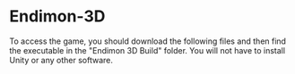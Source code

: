# Endimon-3D
To access the game, you should download the following files and then find the executable in the "Endimon 3D Build" folder. You will not have to install Unity or any other software.
